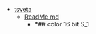 - <a href = "F:\Node_projects\Node_Way\Education\htmlbook.ru\content\HTML\tsveta\cat.tsveta\dir.tsveta.md">tsveta</a>
    - <a href = "F:\Node_projects\Node_Way\Education\htmlbook.ru\content\HTML\tsveta\ReadMe.md">ReadMe.md</a>
        - *## color 16 bit S_1
